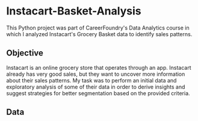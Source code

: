 # Instacart-Basket-Analysis

This Python project was part of CareerFoundry's Data Analytics course in which I 
analyzed Instacart's Grocery Basket data to identify sales patterns.

## Objective

Instacart is an online grocery store that operates through an app. Instacart already has very good sales, 
but they want to uncover more information about their sales patterns. 
My task was to perform an initial data and exploratory analysis of some of their data in order to derive 
insights and suggest strategies for better segmentation based on the provided criteria.

## Data
